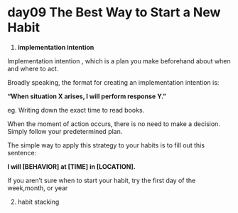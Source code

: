 # day09 The Best Way to Start a New Habit




1. **implementation intention**

Implementation intention , which is a plan you make beforehand about when and where to act.

Broadly speaking, the format for creating an implementation intention is:

**“When situation X arises, I will perform response Y.”**

 eg. Writing down the exact time to read books.

When the moment of action occurs, there is no need to make a decision. Simply follow your predetermined plan.

The simple way to apply this strategy to your habits is to fill out this sentence:

**I will [BEHAVIOR] at [TIME] in [LOCATION].**

If you aren’t sure when to start your habit, try the first day of the week,month, or year



2. habit stacking 
